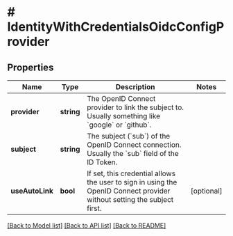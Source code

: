 # # IdentityWithCredentialsOidcConfigProvider

## Properties

Name | Type | Description | Notes
------------ | ------------- | ------------- | -------------
**provider** | **string** | The OpenID Connect provider to link the subject to. Usually something like &#x60;google&#x60; or &#x60;github&#x60;. |
**subject** | **string** | The subject (&#x60;sub&#x60;) of the OpenID Connect connection. Usually the &#x60;sub&#x60; field of the ID Token. |
**useAutoLink** | **bool** | If set, this credential allows the user to sign in using the OpenID Connect provider without setting the subject first. | [optional]

[[Back to Model list]](../../README.md#models) [[Back to API list]](../../README.md#endpoints) [[Back to README]](../../README.md)
